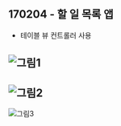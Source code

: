 170204 - 할 일 목록 앱 
-
- 테이블 뷰 컨트롤러 사용 

![그림1](https://lh3.googleusercontent.com/dKetenBSEX7ZH4YpZXsO1aAWGccQQGAjTTNp-ahtoMqfqvKPW4KP4xLpPglF4tR-YomdmdPs2h4e4kAaJeVdZGqN7p_1ZRaTGMKnhzeLIX5j_XG4XloVdCP6kbm3fRuPLofV8IlRnLwXVOpeNT22sQE5Txr_pTbItba4mi096FH7YNzavOldVDdeL5TDGfbvtDnnjeeCaa1gftRpd4zujfD-5bcTepx-bI_Kyw8TdfzLwivwYagDK3KcND1YZaPphWa2oICE5cbxfnCSQD0_3FgICX60boerKtmdPJBau044Vdsf2yTMitIUdKMjEMRzJqpt7Ov50tB36RBrFGx4dAjBUbMct8JSANsJ9U-fs7H-uHzUuE6znR8TMOPVnEllB5jpsQtI-j-QQy-JI6FOtYnNHCBYfAa22G6sPqNIoiVJ_WgSeyGTqmR1dxw8Si30iVsNpybW02g_dfUOcapJBBD8UXdxrgHxOkG3HuhfyeMtVvlV7FLOiKfYQM6CHJGk4ck1UHno00kbAoNi7PrT6uankfavlGaHdqAgcn5epxZP20rHZbaqbodeaG_D8TsTezSN6AOqcwfTcNgllZNLqrgwOy_ExALAXgFWyUcOJNjembM=w654-h1184-no)
----------------------------------------------------------------
![그림2](https://lh3.googleusercontent.com/HMQbPY18xfFu7yP7vwHQXNMgjpOk3wJJ3xs4XDICOF4N-tya8kn1sZHeMvVxLZVojZKGWtkkd5eUV6lf18Xo6DyXeaZEM5W1iK5OPDneNDV2eXuQd517u7ftrDyNM0PJ2Vbn7KVzye0cJaB5KzHzQhVNHrRmCgbvI2S_F7qdUxXk60rHH0HyXAqRwXBYSpTGdsFdHqFfBcbOLrcJAB4ubgYpeeiDJ9jToMh3XYkpMdWpIq2pgoM_9fcrpaQV9n7DW2zi4guv6rDgpE2p0rmer0-BsLlVy4O5Xu4c9udqDYoWjpvUNaN0kW8C8YquGQmhbK38dP_xQivuQHbh5-Eau9SgmVmUE_NJrP7m3n3ERavHZnMMazD3FEEQj06VL5hjEWrpwOGYRTncth0aA31efq9T4F7rxebiwflOM0ALpOAJgbSKCSu0ghFjh0T4qLlBTxU7wkqfBoVgvaa33ZYSZ2xzDi6ohokmHgIo0eRv3K3oGYkEl1sGi1CYYbW8WI3EEupIWXxEdaf3MgX1aGNOvezOSP_-OqriWqNGCxZJmOH0ngjf1M31blAHIRH-lDF83M3LYwA62qQE9twZcikj6Rnl48_KC6grNJG91Mr_3p9h2JlBL8o=w634-h1174-no)
----------------------------------------------------------------
![그림3](https://lh3.googleusercontent.com/Sy2-8dksHZHcr7k-EivPFJdqIAuQMLbUKW87_NumhUY2Jw_dKdgFaHGEj_dWzcdL1c3eJogYB6QCx1kOtxY159XaXqhCm5-6eU2dRzuBXsMWzIzxWuld5Rs2OIZ5sNP9ystMGgoFCKaSF-zVpT1dOLM8V6dRAqEsVUBILB7riYa8SJtL0n8ibkrPIMzextu29N5nFUsPe8Jw4jaecliTDpW3XMoO0w1gn2060AX8knz9mYoIp_nCEzLLUew1xx9yq3j6NzH9AjB66CMEBsMG5Wb5NeWHCQKwxipH7lRJPlQ8MPf-IU-9R9jCymzqQWXKWWx5ga6jqjvdq-H7anpIiVT3loQpZc2c7-lFr6YOVCmPOQeEbOZutq73JIhmj8gWQD36PzyHlHgZai48XjWqGuxMeTDRHWg1NrWw1dMTWgoZUEIlcdH2yurg4HUOHnxSg2F1u6Im3llKBnTG1ULGAASxykL3gL90I8ttDrgEZVffqq15Ob891w2kg6HEx_0Nizg6V8YefVxi7PCSAyeS6THya53hHBt2DojamjT6Wfz04QWBtVoKADFLS6wmx1IE1P9ZqXs4M3n7RLi7_-g4tBPC132bFegGv2wTG2G-Xvn-pIg=w646-h1180-no)

